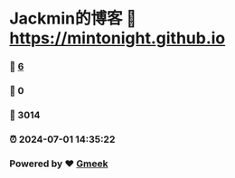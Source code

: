 # Jackmin的博客 :link: https://mintonight.github.io 
### :page_facing_up: [6](https://mintonight.github.io/tag.html) 
### :speech_balloon: 0 
### :hibiscus: 3014 
### :alarm_clock: 2024-07-01 14:35:22 
### Powered by :heart: [Gmeek](https://github.com/Meekdai/Gmeek)
